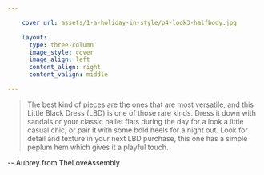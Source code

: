 ```yaml
---

    cover_url: assets/1-a-holiday-in-style/p4-look3-halfbody.jpg

    layout:
      type: three-column
      image_style: cover
      image_align: left
      content_align: right
      content_valign: middle

---
```


> The best kind of pieces are the ones that are most versatile, and this Little Black Dress (LBD) is one of those rare kinds. Dress it down with sandals or your classic ballet flats during the day for a look a little casual chic, or pair it with some bold heels for a night out. Look for detail and texture in your next LBD purchase, this one has a simple peplum hem which gives it a playful touch.
<p class="right">--  Aubrey from TheLoveAssembly</p>
